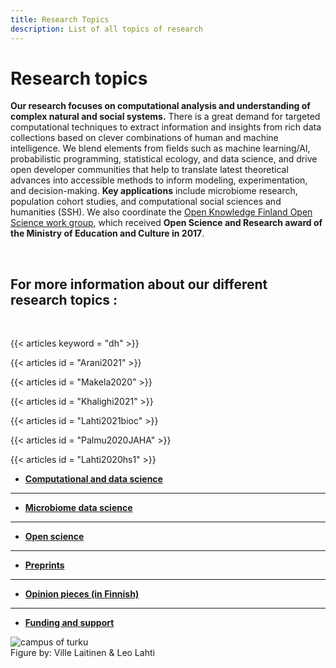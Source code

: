 ```yaml
---
title: Research Topics
description: List of all topics of research
---
```


<link href="/css/style.research.css" rel="stylesheet">

<div class="research-container">
  <div class="research-text">

Research topics
===============

**Our research focuses on computational analysis and understanding of complex natural and social systems.** There is a great demand for targeted computational techniques to extract information and insights from rich data collections based on clever combinations of human and machine intelligence. We blend elements from fields such as machine learning/AI, probabilistic programming, statistical ecology, and data science, and drive open developer communities that help to translate latest theoretical advances into accessible methods to inform modeling, experimentation, and decision-making. **Key applications** include microbiome research, population cohort studies, and computational social sciences and humanities (SSH). We also coordinate the [Open Knowledge Finland Open Science work group](https://fi.okfn.org/wg/openscience/), which received **Open Science and Research award of the Ministry of Education and Culture in 2017**.

<br/>

For more information about our different research topics : 
-------
<br/>

<!--
INFO: How to use bibliography shortcodes

You can... 

output the whole bibliography with
{{< articles id >}}

individual items by id with
{{< articles id = "Arani2021" >}}

items by keywords with
{{< articles keyword = "dh" >}}

...to your .md page. (DOES NOT WORK ON .HTML TEMPLATES)
-->

{{< articles keyword = "dh" >}}

{{< articles id = "Arani2021" >}}

{{< articles id = "Makela2020" >}}

{{< articles id = "Khalighi2021" >}}

{{< articles id = "Lahti2021bioc" >}}

{{< articles id = "Palmu2020JAHA" >}}

{{< articles id = "Lahti2020hs1" >}}


- [**Computational and data science**](/research/computational-humanities)  
 ---------------
- [**Microbiome data science**](/research/microbiome-data-science)  
 ---------------

- [**Open science**](/research/open-science)  
 ---------------

- [**Preprints**](/research/preprints)  
 ---------------

- [**Opinion pieces (in Finnish)**](/research/opinion-pieces)  
 ---------------

- [**Funding and support**](/research/funding-and-support)  

</div>

  <div class="research-picture">
    <img alt="campus of turku" src="../img/carousel/houp.png" class="figure-research"/>
    <figcaption class="caption"> Figure by: Ville Laitinen & Leo Lahti </figcaption>
  </div>
</div>
